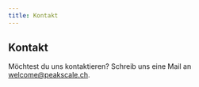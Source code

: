 ```yaml
---
title: Kontakt
---
```


## Kontakt

Möchtest du uns kontaktieren? Schreib uns eine Mail an welcome@peakscale.ch.

